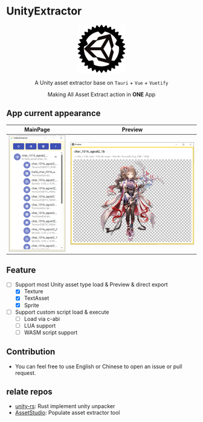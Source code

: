 # UnityExtractor
<div align="center">

![LOGO](./src-tauri/icons/128x128.png)


A Unity asset extractor base on `Tauri` + `Vue` + `Vuetify`

Making All Asset Extract action in **ONE** App
</div>


## App current appearance

| MainPage | Preview |
| :------: | :-----: |
| ![Main Page](./preview/preview-main.png) | ![Preview Page](./preview/preview-preview.png) |

## Feature

- [ ] Support most Unity asset type load & Preview & direct export
    - [x] Texture
    - [x] TextAsset
    - [x] Sprite
- [ ] Support custom script load & execute
    - [ ] Load via c-abi
    - [ ] LUA support
    - [ ] WASM script support

## Contribution
- You can feel free to use English or Chinese to open an issue or pull request.

## relate repos
- [unity-rs](https://github.com/yuanyan3060/unity-rs): Rust implement unity unpacker
- [AssetStudio](https://github.com/Perfare/AssetStudio): Populate asset extractor tool 